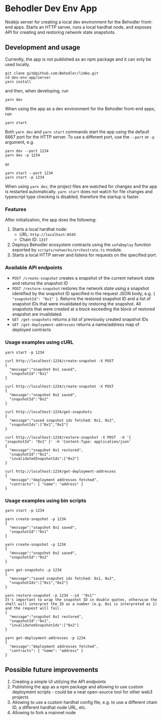 # Behodler Dev Env App

Nodejs server for creating a local dev environment for the Behodler front-end apps. Starts an HTTP server, runs a local hardhat node, and exposes API for creating and restoring network state snapshots.

## Development and usage

Currently, the app is not published as an npm package and it can only be used locally.
```
git clone git@github.com:Behodler/limbo.git
cd dev-env-app/server
yarn install
```
and then, when developing, run
```
yarn dev
```
When using the app as a dev environment for the Behodler front-end apps, run
```
yarn start
```

Both `yarn dev` and `yarn start` commands start the app using the default 6667 port for the HTTP server. To use a different port, use the `--port` or `-p` argument, e.g.
```
yarn dev --port 1234
yarn dev -p 1234
```
or 
```
yarn start --port 1234
yarn start -p 1234
```

When using `yarn dev`, the project files are watched for changes and the app is restarted automatically. `yarn start` does not watch for file changes and typescript type checking is disabled, therefore the startup is faster.

### Features

After initialization, the app does the following: 
1. Starts a local hardhat node:
   * URL: `http://localhost:8545` 
   * Chain ID: `1337`
2. Deploys Behodler ecosystem contracts using the `safeDeploy` function exported by `scripts/networks/orchestrate.ts` module.
3. Starts a local HTTP server and listens for requests on the specified port. 

### Available API endpoints

* `POST /create-snapshot` creates a snapshot of the current network state and returns the snapshot ID
* `POST /restore-snapshot` restores the network state using a snapshot identified by the snapshot ID specified in the request JSON body, e.g. `{ "snapshotId": "0x1" }`. Returns the restored snapshot ID and a list of snapshot IDs that were invalidated by restoring the snapshot. All snapshots that were created at a block exceeding the block of restored snapshot are invalidated.
* `GET /get-snapshots` returns a list of previously created snapshot IDs
* `GET /get-deployment-addresses` returns a name/address map of deployed contracts

### Usage examples using cURL
``` 
yarn start -p 1234

curl http://localhost:1234/create-snapshot -X POST
{
  "message":"snapshot 0x1 saved",
  "snapshotId":"0x1"
}

curl http://localhost:1234/create-snapshot -X POST
{
  "message":"snapshot 0x2 saved",
  "snapshotId":"0x2"
}

curl http://localhost:1234/get-snapshots
{
  "message":"saved snapshot ids fetched: 0x1, 0x2",
  "snapshotIds":["0x1","0x2"]
}

curl http://localhost:1234/restore-snapshot -X POST  -d '{ "snapshotId": "0x1" }' -H 'Content-Type: application/json'
{
  "message":"snapshot 0x1 restored",
  "snapshotId":"0x1",
  "invalidatedSnapshotIds":["0x2"]
}

curl http://localhost:1234/get-deployment-addresses
{
  "message":"deployment addresses fetched",
  "contracts": { "name": "address" }
}
```

### Usage examples using bin scripts
``` 
yarn start -p 1234

yarn create-snapshot -p 1234
{
  "message":"snapshot 0x1 saved",
  "snapshotId":"0x1"
}

yarn create-snapshot -p 1234
{
  "message":"snapshot 0x2 saved",
  "snapshotId":"0x2"
}

yarn get-snapshots -p 1234
{
  "message":"saved snapshot ids fetched: 0x1, 0x2",
  "snapshotIds":["0x1","0x2"]
}

yarn restore-snapshot -p 1234 --id '"0x1"'
It's important to wrap the snapshot ID in double quotes, otherwise the shell will interpret the ID as a number (e.g. 0x1 is interpreted as 1) and the request will fail.
{
  "message":"snapshot 0x1 restored",
  "snapshotId":"0x1",
  "invalidatedSnapshotIds":["0x2"]
}

yarn get-deployment-addresses -p 1234
{
  "message":"deployment addresses fetched",
  "contracts": { "name": "address" }
}
```

## Possible future improvements

1. Creating a simple UI utilizing the API endpoints
2. Publishing the app as a npm package and allowing to use custom deployment scripts - could be a neat open-source tool for other web3 projects
3. Allowing to use a custom hardhat config file, e.g. to use a different chain ID, a different hardhat node URL, etc.
4. Allowing to fork a mainnet node
